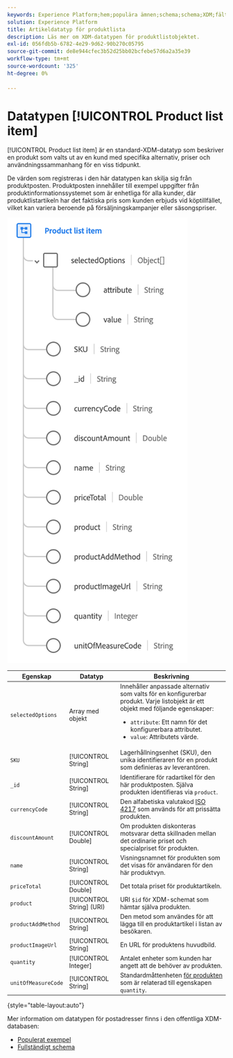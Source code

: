 ```yaml
---
keywords: Experience Platform;hem;populära ämnen;schema;schema;XDM;fält;scheman;scheman;scheman;adress;xdm:address;datatyp;datatyp;datatyp;data type;
solution: Experience Platform
title: Artikeldatatyp för produktlista
description: Läs mer om XDM-datatypen för produktlistobjektet.
exl-id: 056fdb5b-6782-4e29-9d62-90b270c05795
source-git-commit: de8e944cfec3b52d25bb02bcfebe57d6a2a35e39
workflow-type: tm+mt
source-wordcount: '325'
ht-degree: 0%

---
```


# Datatypen [!UICONTROL Product list item]

[!UICONTROL Product list item] är en standard-XDM-datatyp som beskriver en produkt som valts ut av en kund med specifika alternativ, priser och användningssammanhang för en viss tidpunkt.

De värden som registreras i den här datatypen kan skilja sig från produktposten. Produktposten innehåller till exempel uppgifter från produktinformationssystemet som är enhetliga för alla kunder, där produktlistartikeln har det faktiska pris som kunden erbjuds vid köptillfället, vilket kan variera beroende på försäljningskampanjer eller säsongspriser.

![](../images/data-types/product-list-item.png)

| Egenskap | Datatyp | Beskrivning |
| --- | --- | --- |
| `selectedOptions` | Array med objekt | Innehåller anpassade alternativ som valts för en konfigurerbar produkt. Varje listobjekt är ett objekt med följande egenskaper:<ul><li>`attribute`: Ett namn för det konfigurerbara attributet.</li><li>`value`: Attributets värde.</li></ul> |
| `SKU` | [!UICONTROL String] | Lagerhållningsenhet (SKU), den unika identifieraren för en produkt som definieras av leverantören. |
| `_id` | [!UICONTROL String] | Identifierare för radartikel för den här produktposten. Själva produkten identifieras via `product`. |
| `currencyCode` | [!UICONTROL String] | Den alfabetiska valutakod [ISO 4217](https://www.iso.org/iso-4217-currency-codes.html) som används för att prissätta produkten. |
| `discountAmount` | [!UICONTROL Double] | Om produkten diskonteras motsvarar detta skillnaden mellan det ordinarie priset och specialpriset för produkten. |
| `name` | [!UICONTROL String] | Visningsnamnet för produkten som det visas för användaren för den här produktvyn. |
| `priceTotal` | [!UICONTROL Double] | Det totala priset för produktartikeln. |
| `product` | [!UICONTROL String] (URI) | URI `$id` för XDM-schemat som hämtar själva produkten. |
| `productAddMethod` | [!UICONTROL String] | Den metod som användes för att lägga till en produktartikel i listan av besökaren. |
| `productImageUrl` | [!UICONTROL String] | En URL för produktens huvudbild. |
| `quantity` | [!UICONTROL Integer] | Antalet enheter som kunden har angett att de behöver av produkten. |
| `unitOfMeasureCode` | [!UICONTROL String] | Standardmåttenheten [för produkten ](https://ucum.org/ucum) som är relaterad till egenskapen `quantity`. |

{style="table-layout:auto"}

Mer information om datatypen för postadresser finns i den offentliga XDM-databasen:

* [Populerat exempel](https://github.com/adobe/xdm/blob/master/components/datatypes/productlistitem.example.1.json)
* [Fullständigt schema](https://github.com/adobe/xdm/blob/master/components/datatypes/productlistitem.schema.json)
